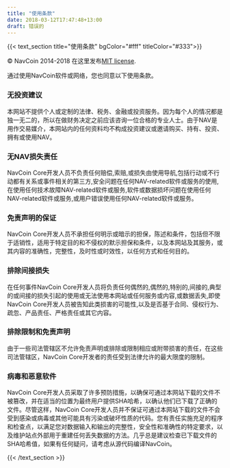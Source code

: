 ```yaml
---
title: "使用条款"
date: 2018-03-12T17:47:48+13:00
draft: 错误的
---
```

{{< text_section
    title="使用条款"
    bgColor="#fff"
    titleColor="#333">}}

<p>© NavCoin 2014-2018 在这里发布<a href="http://opensource.org/licenses/mit-license.php">MIT license</a>.</p>

<p>通过使用NavCoin软件或网络，您也同意以下使用条款。</p>

<h3>无投资建议</h3>
<p>本网站不提供个人或定制的法律、税务、金融或投资服务。因为每个人的情况都是独一无二的，所以在做财务决定之前应该咨询一位合格的专业人士。由于NAV是用作交易媒介，本网站内的任何资料均不构成投资建议或邀请购买、持有、投资、拥有或使用NAV。</p>

<h3>无NAV损失责任</h3>
<p>NavCoin Core开发人员不负责任何赔偿,索赔,或损失由使用导航,包括行动或不行动都有关系或事件相关的第三方,安全问题在任何NAV-related软件或服务的使用,在使用任何技术故障NAV-related软件或服务,软件或数据损坏问题在使用任何NAV-related软件或服务,或用户错误使用任何NAV-related软件或服务。</p>

<h3>免责声明的保证</h3>
<p>NavCoin Core开发人员不承担任何明示或暗示的担保，陈述和条件，包括但不限于适销性，适用于特定目的和不侵权的默示担保和条件，以及本网站及其服务，或其内容的准确性，完整性，及时性或时效性，以任何方式和任何目的。</p>

<h3>排除间接损失</h3>
<p>在任何事件NavCoin Core开发人员将负责任何偶然的,偶然的,特别的,间接的,典型的或间接的损失引起的使用或无法使用本网站或任何服务或内容,或数据丢失,即使NavCoin Core开发人员被告知此类损害的可能性,以及是否基于合同、侵权行为、疏忽、产品责任、严格责任或其它内容。</p>

<h3>排除限制和免责声明</h3>
<p>由于一些司法管辖区不允许免责声明或排除或限制相应或附带损害的责任，在这些司法管辖区，NavCoin Core开发者的责任受到法律允许的最大限度的限制。</p>

<h3>病毒和恶意软件</h3>
<p>NavCoin Core开发人员采取了许多预防措施，以确保可通过本网站下载的文件不被篡改，并在适当的位置为最终用户提供SHA哈希，以确认他们已下载了正确的文件。尽管这样，NavCoin Core开发人员并不保证可通过本网站下载的文件不会受到感染或病毒或其他可能具有污染或破坏性质的代码。您有责任实施充足的程序和检查点，以满足您对数据输入和输出的完整性，安全性和准确性的特定要求，以及维护站点外部用于重建任何丢失数据的方法。几乎总是建议检查已下载文件的SHA哈希值，如果有任何疑问，请考虑从源代码编译NavCoin。</p>
{{< /text_section >}}
